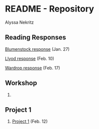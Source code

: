 # README - Repository
Alyssa Nekritz



## Reading Responses
[Blumenstock response](https://github.com/alyssanekk/1-24/blob/master/blumenstock.md) (Jan. 27)

[Llyod response](https://github.com/alyssanekk/index/blob/master/lloyd.md) (Feb. 10)

[Wardrop response](https://github.com/alyssanekk/index/blob/master/wardrop.md) (Feb. 17)

## Workshop

1. 

## Project 1

1. [Project 1](https://github.com/alyssanekk/index/blob/master/project1.md) (Feb. 12)
